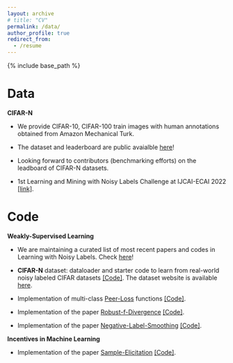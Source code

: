 ```yaml
---
layout: archive
# title: "CV"
permalink: /data/
author_profile: true
redirect_from:
  - /resume
---
```


{% include base_path %}

Data
======
**CIFAR-N**

* We provide CIFAR-10, CIFAR-100 train images with human annotations obtained from Amazon Mechanical Turk. 

* The dataset and leaderboard are public avaialble [here](http://noisylabels.com/)! 

* Looking forward to contributors (benchmarking efforts) on the leadboard of CIFAR-N datasets.

* 1st Learning and Mining with Noisy Labels Challenge at IJCAI-ECAI 2022 [[link]](http://ucsc-real.soe.ucsc.edu:1995/).

Code
======
**Weakly-Supervised Learning** 

* We are maintaining a curated list of most recent papers and codes in Learning with Noisy Labels. Check [here](https://github.com/weijiaheng/Advances-in-Label-Noise-Learning)!

* **CIFAR-N** dataset: dataloader and starter code to learn from real-world noisy labeled CIFAR datasets [[Code]](https://github.com/zwzhu-d/cifar-10-100n). The dataset website is available [here](http://noisylabels.com/).

* Implementation of multi-class [Peer-Loss](https://arxiv.org/abs/1910.03231) functions [[Code]](https://github.com/weijiaheng/Multi-class-Peer-Loss-functions).

* Implementation of the paper [Robust-f-Divergence](https://openreview.net/forum?id=WesiCoRVQ15) [[Code]](https://github.com/weijiaheng/Robust-f-divergence-measures).

* Implementation of the paper [Negative-Label-Smoothing](https://arxiv.org/abs/2106.04149) [[Code]](https://github.com/UCSC-REAL/negative-label-smoothing).

**Incentives in Machine Learning**

* Implementation of the paper [Sample-Elicitation](https://proceedings.mlr.press/v130/wei21c) [[Code]](https://github.com/weijiaheng/Credible-sample-elicitation).

